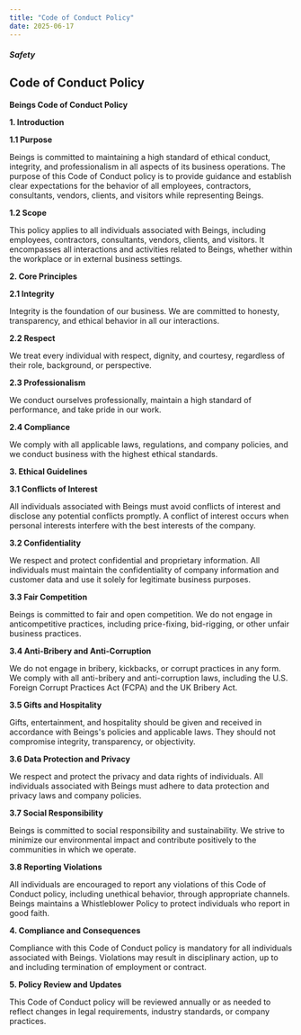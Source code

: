 ```yaml
---
title: "Code of Conduct Policy"
date: 2025-06-17
---
```


##### Safety

## Code of Conduct Policy

**Beings Code of Conduct Policy**

**1\. Introduction**

**1.1 Purpose**

Beings is committed to maintaining a high standard of ethical conduct, integrity, and professionalism in all aspects of its business operations. The purpose of this Code of Conduct policy is to provide guidance and establish clear expectations for the behavior of all employees, contractors, consultants, vendors, clients, and visitors while representing Beings.

**1.2 Scope**

This policy applies to all individuals associated with Beings, including employees, contractors, consultants, vendors, clients, and visitors. It encompasses all interactions and activities related to Beings, whether within the workplace or in external business settings.

**2\. Core Principles**

**2.1 Integrity**

Integrity is the foundation of our business. We are committed to honesty, transparency, and ethical behavior in all our interactions.

**2.2 Respect**

We treat every individual with respect, dignity, and courtesy, regardless of their role, background, or perspective.

**2.3 Professionalism**

We conduct ourselves professionally, maintain a high standard of performance, and take pride in our work.

**2.4 Compliance**

We comply with all applicable laws, regulations, and company policies, and we conduct business with the highest ethical standards.

**3\. Ethical Guidelines**

**3.1 Conflicts of Interest**

All individuals associated with Beings must avoid conflicts of interest and disclose any potential conflicts promptly. A conflict of interest occurs when personal interests interfere with the best interests of the company.

**3.2 Confidentiality**

We respect and protect confidential and proprietary information. All individuals must maintain the confidentiality of company information and customer data and use it solely for legitimate business purposes.

**3.3 Fair Competition**

Beings is committed to fair and open competition. We do not engage in anticompetitive practices, including price-fixing, bid-rigging, or other unfair business practices.

**3.4 Anti-Bribery and Anti-Corruption**

We do not engage in bribery, kickbacks, or corrupt practices in any form. We comply with all anti-bribery and anti-corruption laws, including the U.S. Foreign Corrupt Practices Act (FCPA) and the UK Bribery Act.

**3.5 Gifts and Hospitality**

Gifts, entertainment, and hospitality should be given and received in accordance with Beings's policies and applicable laws. They should not compromise integrity, transparency, or objectivity.

**3.6 Data Protection and Privacy**

We respect and protect the privacy and data rights of individuals. All individuals associated with Beings must adhere to data protection and privacy laws and company policies.

**3.7 Social Responsibility**

Beings is committed to social responsibility and sustainability. We strive to minimize our environmental impact and contribute positively to the communities in which we operate.

**3.8 Reporting Violations**

All individuals are encouraged to report any violations of this Code of Conduct policy, including unethical behavior, through appropriate channels. Beings maintains a Whistleblower Policy to protect individuals who report in good faith.

**4\. Compliance and Consequences**

Compliance with this Code of Conduct policy is mandatory for all individuals associated with Beings. Violations may result in disciplinary action, up to and including termination of employment or contract.

**5\. Policy Review and Updates**

This Code of Conduct policy will be reviewed annually or as needed to reflect changes in legal requirements, industry standards, or company practices.
